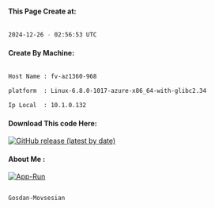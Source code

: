
   
#### This Page Create at:

```bash

2024-12-26 - 02:56:53 UTC

```

#### Create By Machine:

```bash

Host Name : fv-az1360-968

platform  : Linux-6.8.0-1017-azure-x86_64-with-glibc2.34

Ip Local  : 10.1.0.132

```
#### Download This code Here:

[![GitHub release (latest by date)](https://img.shields.io/github/v/release/Gosdan-Movsesian/Gosdan?style=for-the-badge&label=Download)](https://github.com/Gosdan-Movsesian/Gosdan/releases) 

</p> 

#### About Me :

[![App-Run](https://github.com/Gosdan-Movsesian/Gosdan/actions/workflows/App-Run.yml/badge.svg)](https://github.com/Gosdan-Movsesian/Gosdan/actions/workflows/App-Run.yml)

```bash

Gosdan-Movsesian

```

